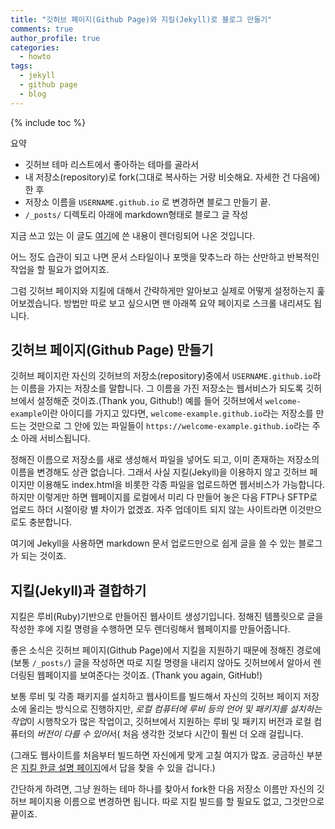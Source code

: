 ```yaml
---
title: "깃허브 페이지(Github Page)와 지킬(Jekyll)로 블로그 만들기"
comments: true
author_profile: true
categories:
  - howto
tags:
  - jekyll
  - github page
  - blog
---
```


{% include toc %}

요약
- 깃허브 테마 리스트에서 좋아하는 테마를 골라서
- 내 저장소(repository)로 fork(그대로 복사하는 거랑 비슷해요. 자세한 건 다음에)한 후
- 저장소 이름을 `USERNAME.github.io` 로 변경하면 블로그 만들기 끝.
- `/_posts/` 디렉토리 아래에 markdown형태로 블로그 글 작성

지금 쓰고 있는 이 글도 [여기](https://raw.githubusercontent.com/inspired-edward/inspired-edward.github.io/master/_posts/2017-07-24-how-to-blog.md)에 쓴 내용이 렌더링되어 나온 것입니다.

어느 정도 습관이 되고 나면 문서 스타일이나 포맷을 맞추느라 하는 산만하고 반복적인 작업을 할 필요가 없어지죠.

그럼 깃허브 페이지와 지킬에 대해서 간략하게만 알아보고 실제로 어떻게 설정하는지 훑어보겠습니다. 방법만 따로 보고 싶으시면 맨 아래쪽 요약 페이지로 스크롤 내리셔도 됩니다.

깃허브 페이지(Github Page) 만들기
----------------------------

깃허브 페이지란 자신의 깃허브의 저장소(repository)중에서 `USERNAME.github.io`라는 이름을 가지는 저장소를 말합니다.
그 이름을 가진 저장소는 웹서비스가 되도록 깃허브에서 설정해준 것이죠.(Thank you, Github!)
예를 들어 깃허브에서 `welcome-example`이란 아이디를 가지고 있다면, `welcome-example.github.io`라는 저장소를 만드는 것만으로 그 안에 있는 파일들이 `https://welcome-example.github.io`라는 주소 아래 서비스됩니다.

정해진 이름으로 저장소를 새로 생성해서 파일을 넣어도 되고, 이미 존재하는 저장소의 이름을 변경해도 상관 없습니다.
그래서 사실 지킬(Jekyll)을 이용하지 않고 깃허브 페이지만 이용해도 index.html을 비롯한 각종 파일을 업로드하면 웹서비스가 가능합니다.
하지만 이렇게만 하면 웹페이지를 로컬에서 미리 다 만들어 놓은 다음 FTP나 SFTP로 업로드 하더 시절이랑 별 차이가 없겠죠. 자주 업데이트 되지 않는 사이트라면 이것만으로도 충분합니다.

여기에 Jekyll을 사용하면 markdown 문서 업로드만으로 쉽게 글을 쓸 수 있는 블로그가 되는 것이죠.

지킬(Jekyll)과 결합하기
-------------------

지킬은 루비(Ruby)기반으로 만들어진 웹사이트 생성기입니다. 정해진 템플릿으로 글을 작성한 후에 지킬 명령을 수행하면 모두 렌더링해서 웹페이지를 만들어줍니다.

좋은 소식은 깃허브 페이지(Github Page)에서 지킬을 지원하기 때문에 정해진 경로에(보통 `/_posts/`) 글을 작성하면 따로 지킬 명령을 내리지 않아도 깃허브에서 알아서 렌더링된 웹페이지를 보여준다는 것이죠. (Thank you again, GitHub!)

보통 루비 및 각종 패키지를 설치하고 웹사이트를 빌드해서 자신의 깃허브 페이지 저장소에 올리는 방식으로 진행하지만,
*로컬 컴퓨터에 루비 등의 언어 및 패키지를 설치하는 작업*이 시행착오가 많은 작업이고, 깃허브에서 지원하는 루비 및 패키지 버전과 로컬 컴퓨터의 *버전이 다를 수 있어*서(
처음 생각한 것보다 시간이 훨씬 더 오래 걸립니다.

(그래도 웹사이트를 처음부터 빌드하면 자신에게 맞게 고칠 여지가 많죠. 궁금하신 부분은 [지킬 한글 설명 페이지](http://jekyllrb-ko.github.io/)에서 답을 찾을 수 있을 겁니다.)

간단하게 하려면, 그냥 원하는 테마 하나를 찾아서 fork한 다음 저장소 이름만 자신의 깃허브 페이지용 이름으로 변경하면 됩니다.
따로 지킬 빌드를 할 필요도 없고, 그것만으로 끝이죠.


